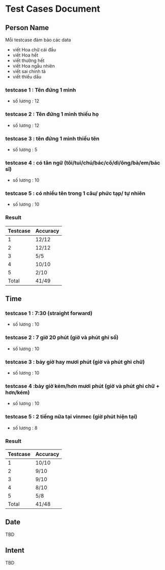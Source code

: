 # Test Cases Document

## Person Name
Mỗi testcase đảm bảo các data
- viết Hoa chữ cái đầu
- viết Hoa hết
- viết thường hết
- viết Hoa ngẫu nhiên
- viết sai chính tả
- viết thiếu dấu

### testcase 1 : Tên đứng 1 mình 
-   số lương : 12 
### testcase 2 : Tên đứng 1 mình thiếu họ
-   số lương : 12 
### testcase 3 : tên đứng 1 mình thiếu tên
-   số lương : 5 
### testcase 4 : có tân ngữ (tôi/tui/chú/bác/cô/dì/ông/bà/em/bác sĩ)
-   số lương : 10 
### testcase 5 : có nhiều tên trong 1 câu/ phức tạp/ tự nhiên
-   số lương : 10 

### Result
| Testcase | Accuracy |
| --- | --- |
| 1 | 12/12 |
| 2 | 12/12 |
| 3 | 5/5 |
| 4 | 10/10 |
| 5 | 2/10 |
| Total | 41/49 |

## Time
### testcase 1 : 7:30 (straight forward)  
-   số lương : 10
### testcase 2 : 7 giờ 20 phút  (giờ và phút ghi số)
-   số lương : 10 
### testcase 3 : bảy giờ hay mươi phút (giờ và phút ghi chữ)
-   số lương : 10
### testcase 4 :bảy giờ kém/hơn mươi phút (giờ và phút ghi chữ + hơn/kém)
-   số lương : 10 
### testcase 5 : 2 tiếng nữa tại vinmec (giờ phút hiện tại)
-   số lương : 8

### Result
| Testcase | Accuracy |
| --- | --- |
| 1 | 10/10 |
| 2 | 9/10 |
| 3 | 9/10 |
| 4 | 8/10 |
| 5 | 5/8 |
| Total | 41/48 |


## Date
TBD

## Intent
TBD

